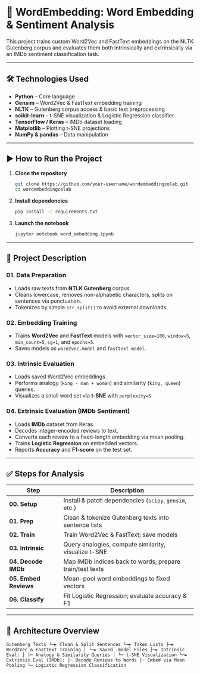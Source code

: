 # 📄 WordEmbedding: Word Embedding & Sentiment Analysis

This project trains custom Word2Vec and FastText embeddings on the NLTK Gutenberg corpus and evaluates them both intrinsically and extrinsically via an IMDb sentiment classification task.

---

## 🛠️ Technologies Used

- **Python** – Core language
- **Gensim** – Word2Vec & FastText embedding training
- **NLTK** – Gutenberg corpus access & basic text preprocessing
- **scikit-learn** – t-SNE visualization & Logistic Regression classifier
- **TensorFlow / Keras** – IMDb dataset loading
- **Matplotlib** – Plotting t-SNE projections
- **NumPy & pandas** – Data manipulation

---

## ▶️ How to Run the Project

1. **Clone the repository**  
   ```bash
   git clone https://github.com/your-username/wordembeddingcolab.git
   cd wordembeddingcolab
2. **Install dependencies**
   ```bash
   pip install -r requirements.txt
3. **Launch the notebook**
   ```bash
   jupyter notebook word_embedding.ipynb

---

## 📂 Project Description

### 01. Data Preparation
- Loads raw texts from **NTLK Gutenberg** corpus.  
- Cleans lowercase, removes non-alphabetic characters, splits on sentences via punctuation.  
- Tokenizes by simple `str.split()` to avoid external downloads.

### 02. Embedding Training
- Trains **Word2Vec** and **FastText** models with `vector_size=100`, `window=5`, `min_count=5`, `sg=1`, and `epochs=5`.  
- Saves models as `word2vec.model` and `fasttext.model`.

### 03. Intrinsic Evaluation
- Loads saved Word2Vec embeddings.  
- Performs analogy (`king - man + woman`) and similarity (`king, queen`) queries.  
- Visualizes a small word set via **t-SNE** with `perplexity=5`.

### 04. Extrinsic Evaluation (IMDb Sentiment)
- Loads **IMDb** dataset from Keras.  
- Decodes integer-encoded reviews to text.  
- Converts each review to a fixed-length embedding via mean pooling.  
- Trains **Logistic Regression** on embedded vectors.  
- Reports **Accuracy** and **F1-score** on the test set.

---

## ✅ Steps for Analysis

| Step                  | Description                                                                                         |
|-----------------------|-----------------------------------------------------------------------------------------------------|
| **00. Setup**         | Install & patch dependencies (`scipy`, `gensim`, etc.)                                               |
| **01. Prep**          | Clean & tokenize Gutenberg texts into sentence lists                                                  |
| **02. Train**         | Train Word2Vec & FastText; save models                                                               |
| **03. Intrinsic**     | Query analogies, compute similarity, visualize t-SNE                                                   |
| **04. Decode IMDb**   | Map IMDb indices back to words; prepare train/test texts                                             |
| **05. Embed Reviews** | Mean-pool word embeddings to fixed vectors                                                           |
| **06. Classify**      | Fit Logistic Regression; evaluate accuracy & F1                                                        |

---

## 🧠 Architecture Overview

   ```text
   Gutenberg Texts └─► Clean & Split Sentences └─► Token Lists ├─► Word2Vec & FastText Training │ └─► Saved .model Files ├─► Intrinsic Eval: │ ├─ Analogy & Similarity Queries │ └─ t-SNE Visualization └─► Extrinsic Eval (IMDb): ├─ Decode Reviews to Words ├─ Embed via Mean Pooling └─ Logistic Regression Classification
